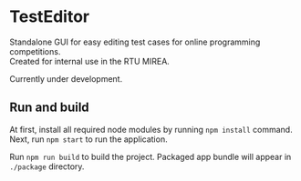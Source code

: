 # TestEditor

Standalone GUI for easy editing test cases for online programming competitions.  
Created for internal use in the RTU MIREA.

Currently under development.

## Run and build

At first, install all required node modules by running `npm install` command.  
Next, run `npm start` to run the application. 

Run `npm run build` to build the project. Packaged app bundle will appear in `./package` directory.

